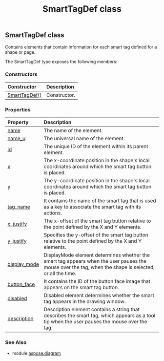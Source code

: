 ﻿---
title: SmartTagDef class
second_title: Aspose.Diagram for Python via .NET API References
description: 
type: docs
weight: 2110
url: /python-net/aspose.diagram/smarttagdef/
is_root: false
---

## SmartTagDef class

Contains elements that contain information for each smart tag defined for a shape or page.



The SmartTagDef type exposes the following members:

### Constructors
| Constructor | Description |
| :- | :- |
| [SmartTagDef()](/diagram/python-net/aspose.diagram/smarttagdef/__init__/#) | Constructor. |


### Properties
| Property | Description |
| :- | :- |
| [name](/diagram/python-net/aspose.diagram/smarttagdef/name) | The name of the element. |
| [name_u](/diagram/python-net/aspose.diagram/smarttagdef/name_u) | The universal name of the element. |
| [id](/diagram/python-net/aspose.diagram/smarttagdef/id) | The unique ID of the element within its parent element. |
| [x](/diagram/python-net/aspose.diagram/smarttagdef/x) | The x-coordinate position in the shape's local coordinates around which the smart tag button is placed. |
| [y](/diagram/python-net/aspose.diagram/smarttagdef/y) | The y-coordinate position in the shape's local coordinates around which the smart tag button is placed. |
| [tag_name](/diagram/python-net/aspose.diagram/smarttagdef/tag_name) | It contains the name of the smart tag that is used as a key to associate the smart tag with its actions. |
| [x_justify](/diagram/python-net/aspose.diagram/smarttagdef/x_justify) | The x-offset of the smart tag button relative to the point defined by the X and Y elements. |
| [y_justify](/diagram/python-net/aspose.diagram/smarttagdef/y_justify) | Specifies the y-offset of the smart tag button relative to the point defined by the X and Y elements. |
| [display_mode](/diagram/python-net/aspose.diagram/smarttagdef/display_mode) | DisplayMode element determines whether the smart tag appears when the user pauses the mouse over the tag, when the shape is selected, or all the time. |
| [button_face](/diagram/python-net/aspose.diagram/smarttagdef/button_face) | It contains the ID of the button face image that appears on the smart tag button. |
| [disabled](/diagram/python-net/aspose.diagram/smarttagdef/disabled) | Disabled element determines whether the smart tag appears in the drawing window. |
| [description](/diagram/python-net/aspose.diagram/smarttagdef/description) | Description element contains a string that describes the smart tag, which appears as a tool tip when the user pauses the mouse over the tag. |


### See Also

* module [aspose.diagram](../)
